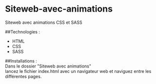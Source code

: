 # Siteweb-avec-animations
Siteweb avec animations CSS et SASS 

##Technologies :
* HTML
* CSS
* SASS
  
##Installations :   
Dans le dossier "Siteweb avec animations"  
lancez le fichier index.html avec un navigateur web et naviguez entre les différentes pages.
